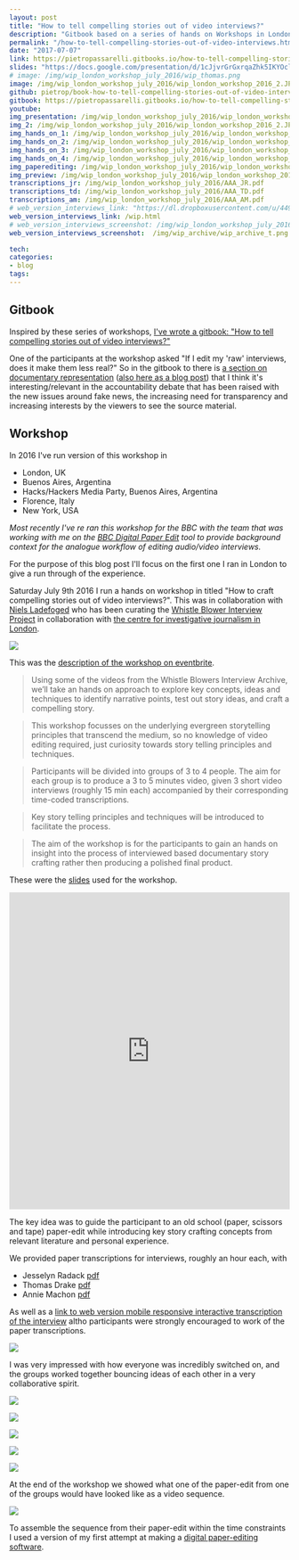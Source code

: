 ```yaml
---
layout: post
title: "How to tell compelling stories out of video interviews?"
description: "Gitbook based on a series of hands on Workshops in London, Buenos Aires, New York and Florence Introducing paper-editing to answer the question 'How to craft compelling stories out of audio or video interviews?' through key story crafting concepts, this is the underlying analogue workflow that inspired autoEdit.io"
permalink: "/how-to-tell-compelling-stories-out-of-video-interviews.html"
date: "2017-07-07"
link: https://pietropassarelli.gitbooks.io/how-to-tell-compelling-stories-out-of-video-inter/content/
slides: "https://docs.google.com/presentation/d/1cJjvrGrGxrqaZhk5IKYOcld82PulGE9iF_LjQVL-zes/edit?usp=sharing"
# image: /img/wip_london_workshop_july_2016/wip_thomas.png
image: /img/wip_london_workshop_july_2016/wip_london_workshop_2016_2.JPG
github: pietrop/book-how-to-tell-compelling-stories-out-of-video-interviews
gitbook: https://pietropassarelli.gitbooks.io/how-to-tell-compelling-stories-out-of-video-inter/
youtube: 
img_presentation: /img/wip_london_workshop_july_2016/wip_london_workshop_2016_presentation.JPG
img_2: /img/wip_london_workshop_july_2016/wip_london_workshop_2016_2.JPG
img_hands_on_1: /img/wip_london_workshop_july_2016/wip_london_workshop_2016_hands_on_1.JPG
img_hands_on_2: /img/wip_london_workshop_july_2016/wip_london_workshop_2016_hands_on_2.JPG
img_hands_on_3: /img/wip_london_workshop_july_2016/wip_london_workshop_2016_hands_on_3.JPG
img_hands_on_4: /img/wip_london_workshop_july_2016/wip_london_workshop_2016_hands_on_4.JPG
img_paperediting: /img/wip_london_workshop_july_2016/wip_london_workshop_paperediting.JPG
img_preview: /img/wip_london_workshop_july_2016/wip_london_workshop_2016_preview.JPG
transcriptions_jr: /img/wip_london_workshop_july_2016/AAA_JR.pdf
transcriptions_td: /img/wip_london_workshop_july_2016/AAA_TD.pdf
transcriptions_am: /img/wip_london_workshop_july_2016/AAA_AM.pdf
# web_version_interviews_link: "https://dl.dropboxusercontent.com/u/449999/WIP_Workshop/frontEnd/index.html#transcriptions"
web_version_interviews_link: /wip.html
# web_version_interviews_screenshot: /img/wip_london_workshop_july_2016/interactive_transcript_jr.png
web_version_interviews_screenshot:  /img/wip_archive/wip_archive_t.png

tech: 
categories:
- blog 
tags:
---
```



## Gitbook 
Inspired by these series of workshops, [I've wrote a gitbook: "How to tell compelling stories out of video interviews?"]({{link}})

One of the participants at the workshop asked "If I edit my 'raw' interviews, does it make them less real?" So in the gitbook to there is [a section on documentary representation](https://pietropassarelli.gitbooks.io/how-to-tell-compelling-stories-out-of-video-inter/content/paper-editing/key-concepts-in-documentary-theory.html) ([also here as a blog post](/doc.html)) that I think it's interesting/relevant in the accountability debate that has been raised with the new issues around fake news, the increasing need for transparency and increasing interests by the viewers to see the source material.


## Workshop 
In 2016 I've run version of this workshop in 
- London, UK
- Buenos Aires, Argentina
- Hacks/Hackers Media Party, Buenos Aires, Argentina
- Florence, Italy
- New York, USA

_Most recently I've re ran this workshop for the BBC with the team that was working with me on the [BBC Digital Paper Edit](/BBC-dpe.html) tool to provide background context for the analogue workflow of editing audio/video interviews._

For the purpose of this blog post I'll focus on the first one I ran in London to give a run through of the experience.  

Saturday July 9th 2016 I run a hands on workshop in titled "How to craft compelling stories out of video interviews?". This was in collaboration with [Niels Ladefoged](https://twitter.com/insofar_media) who has been curating the [Whistle Blower Interview Project](https://www.youtube.com/channel/UCvsmrOuc8M9UCtAtPvcVDRg/featured) in collaboration with [the centre for investigative journalism in London](https://www.thewhistler.org/interview-project.html).



![]({{img_presentation}})


This was the [description of the workshop on eventbrite](https://www.eventbrite.com/e/how-to-craft-compelling-stories-out-of-video-interviews-hands-on-workshop-tickets-25940608057#).

>Using some of the videos from the Whistle Blowers Interview Archive, we’ll take an hands on approach to explore key concepts, ideas and techniques to identify narrative points, test out story ideas, and craft a compelling story.

>This workshop focusses on the underlying evergreen storytelling principles that transcend the medium, so no knowledge of video editing required, just curiosity towards story telling principles and techniques.

>Participants will be divided into groups of 3 to 4 people. The aim for each group is to produce a 3 to 5 minutes video, given 3 short video interviews (roughly 15 min each) accompanied by their corresponding time-coded transcriptions.

>Key story telling principles and techniques will be introduced to facilitate the process.

>The aim of the workshop is for the participants to gain an hands on insight into the process of interviewed based documentary story crafting rather then producing a polished final product.





These were the [slides]({{slides}}) used for the workshop.


<iframe src="https://docs.google.com/presentation/d/1cJjvrGrGxrqaZhk5IKYOcld82PulGE9iF_LjQVL-zes/embed?start=false&loop=false&delayms=3000" frameborder="0" width="100%" height="569" allowfullscreen="true" mozallowfullscreen="true" webkitallowfullscreen="true"></iframe>

The key idea was to guide the participant to an old school (paper, scissors and tape) paper-edit while introducing key story crafting concepts from relevant literature and personal experience.  

We provided paper transcriptions for interviews, roughly an hour each, with

-  Jesselyn Radack [pdf]({{transcriptions_jr}})
- Thomas Drake [pdf]({{transcriptions_td}})
- Annie Machon [pdf]({{transcriptions_am}})


As well as a [link to web version mobile responsive interactive transcription of the interview]({{web_version_interviews_link}}) altho participants were strongly encouraged to work of the paper transcriptions.

![]({{web_version_interviews_screenshot}})

I was very impressed with how everyone was incredibly switched on, and the groups worked together bouncing ideas of each other in a very collaborative spirit.

![]({{img_hands_on_1}})

![]({{img_hands_on_2}})

![]({{img_hands_on_3}})

![]({{img_hands_on_4}})

![]({{img_paperediting}})

At the end of the workshop we showed what one of the paper-edit from one of the groups would have looked like as a video sequence.

![]({{img_preview}})

To assemble the sequence from their paper-edit within the time constraints I used a version of my first attempt at making a [digital paper-editing software](/autoEdit.html).

